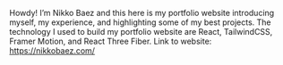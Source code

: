 Howdy! I’m Nikko Baez and this here is my portfolio website introducing myself, my experience, and highlighting some of my best projects. The technology I used to build my portfolio website are React, TailwindCSS, Framer Motion, and React Three Fiber. Link to website: https://nikkobaez.com/



